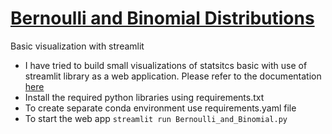 # [Bernoulli and Binomial Distributions](https://bernoulli-binomial-dist.herokuapp.com/)
Basic visualization with streamlit 

* I have tried to build small visualizations of statsitcs basic with use of streamlit library as a web application. Please refer to the documentation [here](https://streamlit.io/)
* Install the required python libraries using requirements.txt
* To create separate conda environment use requirements.yaml file
* To start the web app `streamlit run Bernoulli_and_Binomial.py`
